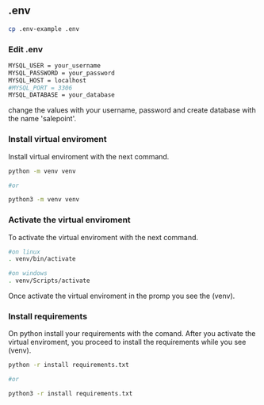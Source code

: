 ## .env
```bash
cp .env-example .env
```
### Edit .env
```bash
MYSQL_USER = your_username
MYSQL_PASSWORD = your_password
MYSQL_HOST = localhost
#MYSQL_PORT = 3306
MYSQL_DATABASE = your_database
```
change the values with your username, password and create database with the name 'salepoint'.

### Install virtual enviroment
Install virtual enviroment with the next command.
```bash
python -m venv venv

#or

python3 -m venv venv
```

### Activate the virtual enviroment
To activate the virtual enviroment with the next command.
```bash
#on linux
. venv/bin/activate

#on windows
. venv/Scripts/activate
```
Once activate the virtual enviroment in the promp you see the (venv).

### Install requirements
On python install your requirements with the comand.
After you activate the virtual enviroment, you proceed to install the requirements while you see (venv). 
```bash
python -r install requirements.txt 

#or

python3 -r install requirements.txt 
```

